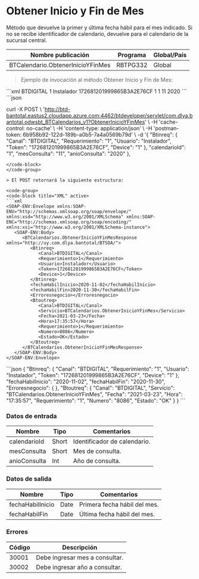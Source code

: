 # Obtener Inicio y Fin de Mes 

Método que devuelve la primer y última fecha hábil para el mes indicado. Si no se recibe identificador de calendario, devuelve para el calendario de la sucursal central. 

Nombre publicación | Programa | Global/País 
--------- | ----------- | ----------- 
BTCalendario.ObtenerInicioYFinMes | RBTPG332 | Global 

> Ejemplo de invocación al método Obtener Inicio y Fin de Mes: 

<code-group> 
<code-block title="XML" active> 
```xml 
<soapenv:Envelope xmlns:soapenv="http://schemas.xmlsoap.org/soap/envelope/" xmlns:bts="http://uy.com.dlya.bantotal/BTSOA/"> 
   <soapenv:Header/> 
   <soapenv:Body> 
      <bts:BTCalendarios.ObtenerInicioYFinMes> 
         <bts:Btinreq> 
            <bts:Canal>BTDIGITAL</bts:Canal> 
            <bts:Requerimiento>1</bts:Requerimiento> 
            <bts:Usuario>Instalador</bts:Usuario> 
            <bts:Token>172681201999865B3A2E76CF</bts:Token> 
            <bts:Device>1</bts:Device> 
         </bts:Btinreq> 
         <bts:calendarioId>1</bts:calendarioId> 
         <bts:mesConsulta>11</bts:mesConsulta> 
         <bts:anioConsulta>2020</bts:anioConsulta> 
      </bts:BTCalendarios.ObtenerInicioYFinMes> 
   </soapenv:Body> 
</soapenv:Envelope> 
``` 
</code-block> 

<code-block title="JSON"> 
```json 

curl -X POST \ 
  'http://btd-bantotal.eastus2.cloudapp.azure.com:4462/btdeveloper/servlet/com.dlya.bantotal.odwsbt_BTCalendarios_v1?ObtenerInicioYFinMes' \ 
  -H 'cache-control: no-cache' \ 
  -H 'content-type: application/json' \ 
  -H 'postman-token: 6b958b92-122d-189b-a0b5-7a4a0569b79d' \ 
  -d '{ 
    "Btinreq": { 
      "Canal": "BTDIGITAL", 
      "Requerimiento": "1", 
      "Usuario": "Instalador", 
      "Token": "172681201999865B3A2E76CF", 
      "Device": "1" 
    }, 
	"calendarioId": "1", 
    "mesConsulta": "11", 
    "anioConsulta": "2020" 
  }, 
``` 
</code-block> 
</code-group> 

> El POST retornará la siguiente estructura: 

<code-group> 
<code-block title="XML" active> 
```xml 
<SOAP-ENV:Envelope xmlns:SOAP-ENV="http://schemas.xmlsoap.org/soap/envelope/" xmlns:xsd="http://www.w3.org/2001/XMLSchema" xmlns:SOAP-ENC="http://schemas.xmlsoap.org/soap/encoding/" xmlns:xsi="http://www.w3.org/2001/XMLSchema-instance"> 
   <SOAP-ENV:Body> 
      <BTCalendarios.ObtenerInicioYFinMesResponse xmlns="http://uy.com.dlya.bantotal/BTSOA/"> 
         <Btinreq> 
            <Canal>BTDIGITAL</Canal> 
            <Requerimiento>1</Requerimiento> 
            <Usuario>Instalador</Usuario> 
            <Token>172681201999865B3A2E76CF</Token> 
            <Device>1</Device> 
         </Btinreq> 
         <fechaHabilInicio>2020-11-02</fechaHabilInicio> 
         <fechaHabilFin>2020-11-30</fechaHabilFin> 
         <Erroresnegocio></Erroresnegocio> 
         <Btoutreq> 
            <Canal>BTDIGITAL</Canal> 
            <Servicio>BTCalendarios.ObtenerInicioYFinMes</Servicio> 
            <Fecha>2021-03-23</Fecha> 
            <Hora>17:35:57</Hora> 
            <Requerimiento>1</Requerimiento> 
            <Numero>8086</Numero> 
            <Estado>OK</Estado> 
         </Btoutreq> 
      </BTCalendarios.ObtenerInicioYFinMesResponse> 
   </SOAP-ENV:Body> 
</SOAP-ENV:Envelope> 
``` 
</code-block> 

<code-block title="JSON"> 
```json 
 { 
    "Btinreq": { 
      "Canal": "BTDIGITAL", 
      "Requerimiento": "1", 
      "Usuario": "Instalador", 
      "Token": "172681201999865B3A2E76CF", 
      "Device": "1" 
    }, 
    "fechaHabilInicio": "2020-11-02", 
    "fechaHabilFin": "2020-11-30", 
    "Erroresnegocio": { 
    }, 
    "Btoutreq": { 
      "Canal": "BTDIGITAL", 
      "Servicio": "BTCalendarios.ObtenerInicioYFinMes", 
      "Fecha": "2021-03-23", 
      "Hora": "17:35:57", 
      "Requerimiento": "1", 
      "Numero": "8086", 
      "Estado": "OK" 
    } 
  } 
``` 
</code-block> 
</code-group> 

### Datos de entrada 

Nombre | Tipo | Comentarios 
--------- | ----------- | ----------- 
calendarioId | Short | Identificador de calendario. 
mesConsulta | Short | Mes de consulta. 
anioConsulta | Int | Año de consulta. 

### Datos de salida 

Nombre | Tipo | Comentarios 
--------- | ----------- | ----------- 
fechaHabilInicio | Date | Primera fecha hábil del mes. 
fechaHabilFin | Date | Última fecha hábil del mes. 

### Errores 

Código | Descripción 
--------- | ----------- 
30001 | Debe ingresar mes a consultar. 
30002 | Debe ingresar año a consultar. 

 
